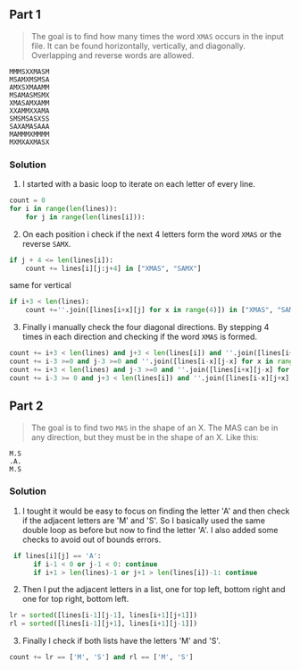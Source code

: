 ## Part 1

> The goal is to find how many times the word `XMAS` occurs in the input file. It can be found horizontally, vertically, and diagonally. Overlapping and reverse words are allowed.

```
MMMSXXMASM
MSAMXMSMSA
AMXSXMAAMM
MSAMASMSMX
XMASAMXAMM
XXAMMXXAMA
SMSMSASXSS
SAXAMASAAA
MAMMMXMMMM
MXMXAXMASX
```

### Solution

1. I started with a basic loop to iterate on each letter of every line.

```python
count = 0
for i in range(len(lines)):
    for j in range(len(lines[i])):
```

2. On each position i check if the next 4 letters form the word `XMAS` or the reverse `SAMX`.

```python
if j + 4 <= len(lines[i]):
    count += lines[i][j:j+4] in ["XMAS", "SAMX"]
```

same for vertical

```python
if i+3 < len(lines):
    count +=''.join([lines[i+x][j] for x in range(4)]) in ["XMAS", "SAMX"]
```

3. Finally i manually check the four diagonal directions. By stepping 4 times in each direction and checking if the word `XMAS` is formed.

```python
count += i+3 < len(lines) and j+3 < len(lines[i]) and ''.join([lines[i+x][j+x] for x in range(4)])  == "XMAS" # bottom right
count += i-3 >=0 and j-3 >=0 and ''.join([lines[i-x][j-x] for x in range(4)]) == "XMAS"  # top left
count += i+3 < len(lines) and j-3 >=0 and ''.join([lines[i+x][j-x] for x in range(4)]) == "XMAS" # bottom left
count += i-3 >= 0 and j+3 < len(lines[i]) and ''.join([lines[i-x][j+x] for x in range(4)]) == "XMAS" # top right
```

## Part 2

> The goal is to find two `MAS` in the shape of an X. The MAS can be in any direction, but they must be in the shape of an X. Like this:

```
M.S
.A.
M.S
```

### Solution

1. I tought it would be easy to focus on finding the letter 'A' and then check if the adjacent letters are 'M' and 'S'. So I basically used the same double loop as before but now to find the letter 'A'. I also added some checks to avoid out of bounds errors.

```python
 if lines[i][j] == 'A':
      if i-1 < 0 or j-1 < 0: continue
      if i+1 > len(lines)-1 or j+1 > len(lines[i])-1: continue
```

2. Then I put the adjacent letters in a list, one for top left, bottom right and one for top right, bottom left.

```python
lr = sorted([lines[i-1][j-1], lines[i+1][j+1]])
rl = sorted([lines[i-1][j+1], lines[i+1][j-1]])
```

3. Finally I check if both lists have the letters 'M' and 'S'.

```python
count += lr == ['M', 'S'] and rl == ['M', 'S']
```
